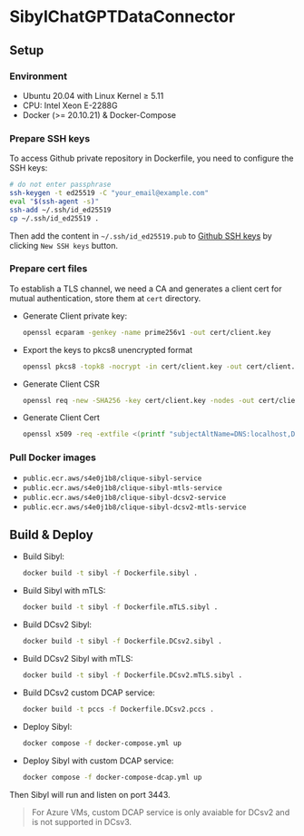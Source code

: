 # SibylChatGPTDataConnector

## Setup

### Environment 

- Ubuntu 20.04 with Linux Kernel ≥ 5.11
- CPU: Intel Xeon E-2288G
- Docker (>= 20.10.21) & Docker-Compose

### Prepare SSH keys

To access Github private repository in Dockerfile, you need to configure the SSH keys: 

```bash
# do not enter passphrase
ssh-keygen -t ed25519 -C "your_email@example.com"
eval "$(ssh-agent -s)"
ssh-add ~/.ssh/id_ed25519
cp ~/.ssh/id_ed25519 .
```

Then add the content in `~/.ssh/id_ed25519.pub` to [Github SSH keys](https://github.com/settings/keys) by clicking `New SSH keys` button.

### Prepare cert files

To establish a TLS channel, we need a CA and generates a client cert for mutual authentication, store them at `cert` directory.

* Generate Client private key:
 
  ```bash
  openssl ecparam -genkey -name prime256v1 -out cert/client.key
  ```

* Export the keys to pkcs8 unencrypted format 
  
  ```bash
  openssl pkcs8 -topk8 -nocrypt -in cert/client.key -out cert/client.pkcs8
  ```

* Generate Client CSR 
  
  ```bash
  openssl req -new -SHA256 -key cert/client.key -nodes -out cert/client.csr
  ```

* Generate Client Cert 

  ```bash
  openssl x509 -req -extfile <(printf "subjectAltName=DNS:localhost,DNS:www.example.com") -days 3650 -in cert/client.csr -CA cert/ca.crt -CAkey cert/ca.key -CAcreateserial -out cert/client.crt
  ```

### Pull Docker images

* `public.ecr.aws/s4e0j1b8/clique-sibyl-service`
* `public.ecr.aws/s4e0j1b8/clique-sibyl-mtls-service`
* `public.ecr.aws/s4e0j1b8/clique-sibyl-dcsv2-service`
* `public.ecr.aws/s4e0j1b8/clique-sibyl-dcsv2-mtls-service`

## Build & Deploy

* Build Sibyl: 

  ```bash
  docker build -t sibyl -f Dockerfile.sibyl .
  ```

* Build Sibyl with mTLS: 

  ```bash
  docker build -t sibyl -f Dockerfile.mTLS.sibyl .
  ```

* Build DCsv2 Sibyl:

  ```bash
  docker build -t sibyl -f Dockerfile.DCsv2.sibyl .
  ```

* Build DCsv2 Sibyl with mTLS:

  ```bash
  docker build -t sibyl -f Dockerfile.DCsv2.mTLS.sibyl .
  ```

* Build DCsv2 custom DCAP service:

  ```bash
  docker build -t pccs -f Dockerfile.DCsv2.pccs .
  ```

* Deploy Sibyl:

  ```bash
  docker compose -f docker-compose.yml up
  ```

* Deploy Sibyl with custom DCAP service:

  ```bash
  docker compose -f docker-compose-dcap.yml up
  ```

Then Sibyl will run and listen on port 3443.

> For Azure VMs, custom DCAP service is only avaiable for DCsv2 and is not supported in DCsv3.